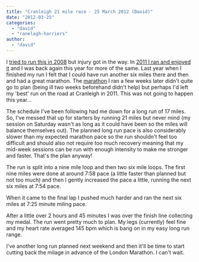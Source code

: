 ```yaml
---
title: "Cranleigh 21 mile race - 25 March 2012 (David)"
date: "2012-03-25"
categories: 
  - "david"
  - "ranelagh-harriers"
author: 
  - "david"
---
```


I [tried to run this in 2008](/2008/03/cranleigh-21-16-march-2008/ "Cranleigh 21 - 16 March 2008") but injury got in the way. In [2011 I ran and enjoyed it](/2011/03/cranleigh-21-mile-race-20-march-2011/ "Cranleigh 21 mile race - 20 March 2011") and I was back again this year for more of the same. Last year when I finished my run I felt that I could have run another six miles there and then and had a great marathon. The [marathon](/2011/04/brighton-marathon-2011-not-my-greatest-day/ "Brighton Marathon 2011 - Not my greatest day!") I ran a few weeks later didn't quite go to plan (being ill two weeks beforehand didn't help) but perhaps I'd left my 'best' run on the road at Cranleigh in 2011. This was not going to happen this year...

The schedule I've been following had me down for a long run of 17 miles. So, I've messed that up for starters by running 21 miles but never mind (my session on Saturday wasn't as long as it could have been so the miles will balance themselves out). The planned long run pace is also considerably slower than my expected marathon pace so the run shouldn't feel too difficult and should also not require too much recovery meaning that my mid-week sessions can be run with enough intensity to make me stronger and faster. That's the plan anyway!

The run is split into a nine mile loop and then two six mile loops. The first nine miles were done at around 7:58 pace (a little faster than planned but not too much) and then I gently increased the pace a little, running the next six miles at 7:54 pace.

When it came to the final lap I pushed much harder and ran the next six miles at 7:25 minute miling pace.

After a little over 2 hours and 45 minutes I was over the finish line collecting my medal. The run went pretty much to plan. My legs (currently) feel fine and my heart rate averaged 145 bpm which is bang on in my easy long run range.

I've another long run planned next weekend and then it'll be time to start cutting back the milage in advance of the London Marathon. I can't wait.
